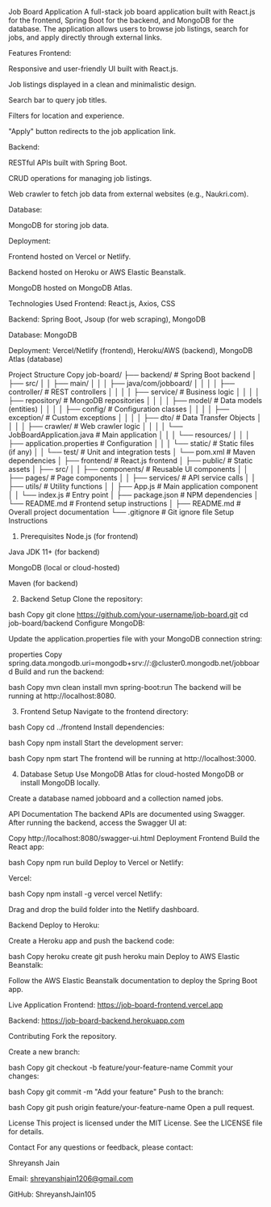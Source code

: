 Job Board Application
A full-stack job board application built with React.js for the frontend, Spring Boot for the backend, and MongoDB for the database. The application allows users to browse job listings, search for jobs, and apply directly through external links.

Features
Frontend:

Responsive and user-friendly UI built with React.js.

Job listings displayed in a clean and minimalistic design.

Search bar to query job titles.

Filters for location and experience.

"Apply" button redirects to the job application link.

Backend:

RESTful APIs built with Spring Boot.

CRUD operations for managing job listings.

Web crawler to fetch job data from external websites (e.g., Naukri.com).

Database:

MongoDB for storing job data.

Deployment:

Frontend hosted on Vercel or Netlify.

Backend hosted on Heroku or AWS Elastic Beanstalk.

MongoDB hosted on MongoDB Atlas.

Technologies Used
Frontend: React.js, Axios, CSS

Backend: Spring Boot, Jsoup (for web scraping), MongoDB

Database: MongoDB

Deployment: Vercel/Netlify (frontend), Heroku/AWS (backend), MongoDB Atlas (database)

Project Structure
Copy
job-board/
├── backend/                  # Spring Boot backend
│   ├── src/
│   │   ├── main/
│   │   │   ├── java/com/jobboard/
│   │   │   │   ├── controller/       # REST controllers
│   │   │   │   ├── service/          # Business logic
│   │   │   │   ├── repository/      # MongoDB repositories
│   │   │   │   ├── model/            # Data models (entities)
│   │   │   │   ├── config/           # Configuration classes
│   │   │   │   ├── exception/        # Custom exceptions
│   │   │   │   ├── dto/              # Data Transfer Objects
│   │   │   │   ├── crawler/          # Web crawler logic
│   │   │   │   └── JobBoardApplication.java # Main application
│   │   │   └── resources/
│   │   │       ├── application.properties # Configuration
│   │   │       └── static/           # Static files (if any)
│   │   └── test/                     # Unit and integration tests
│   └── pom.xml                       # Maven dependencies
│
├── frontend/                 # React.js frontend
│   ├── public/               # Static assets
│   ├── src/
│   │   ├── components/       # Reusable UI components
│   │   ├── pages/            # Page components
│   │   ├── services/         # API service calls
│   │   ├── utils/            # Utility functions
│   │   ├── App.js            # Main application component
│   │   └── index.js          # Entry point
│   ├── package.json          # NPM dependencies
│   └── README.md             # Frontend setup instructions
│
├── README.md                 # Overall project documentation
└── .gitignore                # Git ignore file
Setup Instructions
1. Prerequisites
   Node.js (for frontend)

Java JDK 11+ (for backend)

MongoDB (local or cloud-hosted)

Maven (for backend)

2. Backend Setup
   Clone the repository:

bash
Copy
git clone https://github.com/your-username/job-board.git
cd job-board/backend
Configure MongoDB:

Update the application.properties file with your MongoDB connection string:

properties
Copy
spring.data.mongodb.uri=mongodb+srv://<username>:<password>@cluster0.mongodb.net/jobboard
Build and run the backend:

bash
Copy
mvn clean install
mvn spring-boot:run
The backend will be running at http://localhost:8080.

3. Frontend Setup
   Navigate to the frontend directory:

bash
Copy
cd ../frontend
Install dependencies:

bash
Copy
npm install
Start the development server:

bash
Copy
npm start
The frontend will be running at http://localhost:3000.

4. Database Setup
   Use MongoDB Atlas for cloud-hosted MongoDB or install MongoDB locally.

Create a database named jobboard and a collection named jobs.

API Documentation
The backend APIs are documented using Swagger. After running the backend, access the Swagger UI at:

Copy
http://localhost:8080/swagger-ui.html
Deployment
Frontend
Build the React app:

bash
Copy
npm run build
Deploy to Vercel or Netlify:

Vercel:

bash
Copy
npm install -g vercel
vercel
Netlify:

Drag and drop the build folder into the Netlify dashboard.

Backend
Deploy to Heroku:

Create a Heroku app and push the backend code:

bash
Copy
heroku create
git push heroku main
Deploy to AWS Elastic Beanstalk:

Follow the AWS Elastic Beanstalk documentation to deploy the Spring Boot app.

Live Application
Frontend: https://job-board-frontend.vercel.app

Backend: https://job-board-backend.herokuapp.com

Contributing
Fork the repository.

Create a new branch:

bash
Copy
git checkout -b feature/your-feature-name
Commit your changes:

bash
Copy
git commit -m "Add your feature"
Push to the branch:

bash
Copy
git push origin feature/your-feature-name
Open a pull request.

License
This project is licensed under the MIT License. See the LICENSE file for details.

Contact
For any questions or feedback, please contact:


Shreyansh Jain

Email: shreyanshjain1206@gmail.com

GitHub: ShreyanshJain105